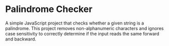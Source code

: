 # Palindrome Checker

A simple JavaScript project that checks whether a given string is a palindrome. This project removes non-alphanumeric characters and ignores case sensitivity to correctly determine if the input reads the same forward and backward.
